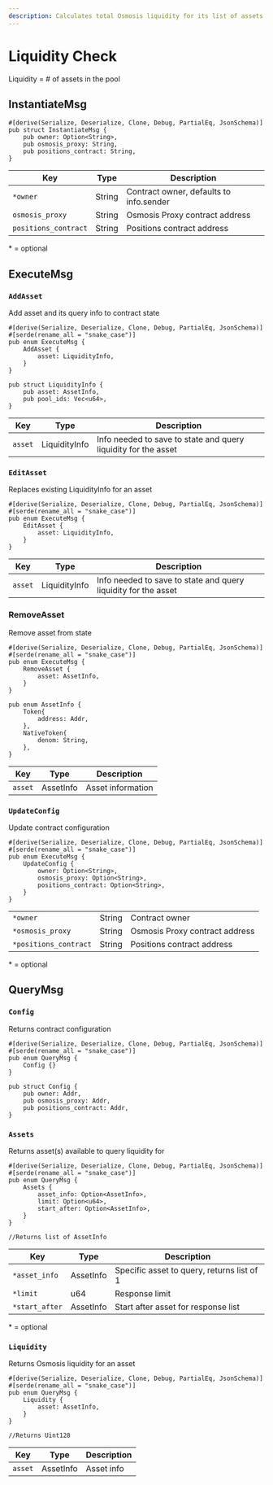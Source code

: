 ```yaml
---
description: Calculates total Osmosis liquidity for its list of assets
---
```


# Liquidity Check

Liquidity = # of assets in the pool

## InstantiateMsg

```
#[derive(Serialize, Deserialize, Clone, Debug, PartialEq, JsonSchema)]
pub struct InstantiateMsg {
    pub owner: Option<String>,
    pub osmosis_proxy: String,
    pub positions_contract: String,
}
```

| Key                  | Type   | Description                             |
| -------------------- | ------ | --------------------------------------- |
| `*owner`             | String | Contract owner, defaults to info.sender |
| `osmosis_proxy`      | String | Osmosis Proxy contract address          |
| `positions_contract` | String | Positions contract address              |

&#x20;\* = optional

## ExecuteMsg

### `AddAsset`

Add asset and its query info to contract state

```
#[derive(Serialize, Deserialize, Clone, Debug, PartialEq, JsonSchema)]
#[serde(rename_all = "snake_case")]
pub enum ExecuteMsg {
    AddAsset {
        asset: LiquidityInfo,
    }
}

pub struct LiquidityInfo {  
    pub asset: AssetInfo,
    pub pool_ids: Vec<u64>,
}
```

| Key     | Type          | Description                                                    |
| ------- | ------------- | -------------------------------------------------------------- |
| `asset` | LiquidityInfo | Info needed to save to state and query liquidity for the asset |

### `EditAsset`

Replaces existing LiquidityInfo for an asset

```
#[derive(Serialize, Deserialize, Clone, Debug, PartialEq, JsonSchema)]
#[serde(rename_all = "snake_case")]
pub enum ExecuteMsg {
    EditAsset {
        asset: LiquidityInfo,
    }
}
```

| Key     | Type          | Description                                                    |
| ------- | ------------- | -------------------------------------------------------------- |
| `asset` | LiquidityInfo | Info needed to save to state and query liquidity for the asset |

### RemoveAsset

Remove asset from state

```
#[derive(Serialize, Deserialize, Clone, Debug, PartialEq, JsonSchema)]
#[serde(rename_all = "snake_case")]
pub enum ExecuteMsg {
    RemoveAsset {
        asset: AssetInfo,
    }
}

pub enum AssetInfo {
    Token{
        address: Addr,
    },
    NativeToken{
        denom: String,
    },
}
```

| Key     | Type      | Description       |
| ------- | --------- | ----------------- |
| `asset` | AssetInfo | Asset information |

### `UpdateConfig`

Update contract configuration

```
#[derive(Serialize, Deserialize, Clone, Debug, PartialEq, JsonSchema)]
#[serde(rename_all = "snake_case")]
pub enum ExecuteMsg {
    UpdateConfig {
        owner: Option<String>,
        osmosis_proxy: Option<String>,
        positions_contract: Option<String>,
    }
}
```

|                       |        |                                |
| --------------------- | ------ | ------------------------------ |
| `*owner`              | String | Contract owner                 |
| `*osmosis_proxy`      | String | Osmosis Proxy contract address |
| `*positions_contract` | String | Positions contract address     |

&#x20;\* = optional

## QueryMsg

### `Config`

Returns contract configuration

```
#[derive(Serialize, Deserialize, Clone, Debug, PartialEq, JsonSchema)]
#[serde(rename_all = "snake_case")]
pub enum QueryMsg {
    Config {}
}

pub struct Config {    
    pub owner: Addr,
    pub osmosis_proxy: Addr,
    pub positions_contract: Addr,
}
```

### `Assets`

Returns asset(s) available to query liquidity for

```
#[derive(Serialize, Deserialize, Clone, Debug, PartialEq, JsonSchema)]
#[serde(rename_all = "snake_case")]
pub enum QueryMsg {
    Assets {
        asset_info: Option<AssetInfo>,
        limit: Option<u64>,
        start_after: Option<AssetInfo>,
    }
}

//Returns list of AssetInfo
```

| Key            | Type      | Description                                |
| -------------- | --------- | ------------------------------------------ |
| `*asset_info`  | AssetInfo | Specific asset to query, returns list of 1 |
| `*limit`       | u64       | Response limit                             |
| `*start_after` | AssetInfo | Start after asset for response list        |

&#x20;\* = optional

### `Liquidity`

Returns Osmosis liquidity for an asset

```
#[derive(Serialize, Deserialize, Clone, Debug, PartialEq, JsonSchema)]
#[serde(rename_all = "snake_case")]
pub enum QueryMsg {
    Liquidity {
        asset: AssetInfo,
    }
}

//Returns Uint128
```

| Key     | Type      | Description |
| ------- | --------- | ----------- |
| `asset` | AssetInfo | Asset info  |
